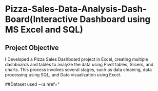 # Pizza-Sales-Data-Analysis-Dash-Board(Interactive Dashboard using MS Excel and SQL) 
## Project Objective
I Developed a Pizza Sales Dashboard project in Excel, creating multiple dashboards and tables to analyze the data using Pivot tables, Slicers, and charts. This process involves several stages, such as data cleaning, data processing using SQL, and Data visualization using Excel.


##Dataset used 
-<a href="
